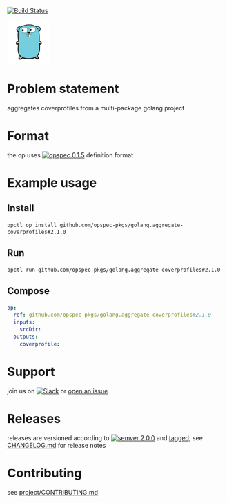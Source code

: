 [![Build Status](https://travis-ci.org/opspec-pkgs/golang.aggregate-coverprofiles.svg?branch=master)](https://travis-ci.org/opspec-pkgs/golang.aggregate-coverprofiles)

<img src="icon.svg" alt="icon" height="100px">

# Problem statement

aggregates coverprofiles from a multi-package golang project

# Format

the op uses [![opspec 0.1.5](https://img.shields.io/badge/opspec-0.1.5-brightgreen.svg?colorA=6b6b6b&colorB=fc16be)](https://opspec.io/0.1.5) definition format

# Example usage

## Install

```shell
opctl op install github.com/opspec-pkgs/golang.aggregate-coverprofiles#2.1.0
```

## Run

```
opctl run github.com/opspec-pkgs/golang.aggregate-coverprofiles#2.1.0
```

## Compose

```yaml
op:
  ref: github.com/opspec-pkgs/golang.aggregate-coverprofiles#2.1.0
  inputs:
    srcDir:
  outputs:
    coverprofile:
```

# Support

join us on
[![Slack](https://opctl-slackin.herokuapp.com/badge.svg)](https://opctl-slackin.herokuapp.com/)
or
[open an issue](https://github.com/opspec-pkgs/golang.aggregate-coverprofiles/issues)

# Releases

releases are versioned according to
[![semver 2.0.0](https://img.shields.io/badge/semver-2.0.0-brightgreen.svg)](http://semver.org/spec/v2.0.0.html)
and [tagged](https://git-scm.com/book/en/v2/Git-Basics-Tagging); see
[CHANGELOG.md](CHANGELOG.md) for release notes

# Contributing

see
[project/CONTRIBUTING.md](https://github.com/opspec-pkgs/project/blob/master/CONTRIBUTING.md)
